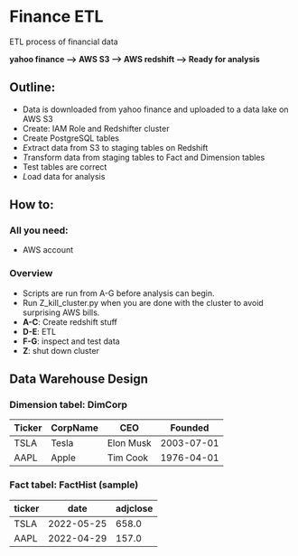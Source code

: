 # Finance ETL
ETL process of financial data 

**yahoo finance --> AWS S3 --> AWS redshift --> Ready for analysis**

## Outline:
- Data is downloaded from yahoo finance and uploaded to a data lake on AWS S3
- Create: IAM Role and Redshifter cluster
- Create PostgreSQL tables
- *E*xtract data from S3 to staging tables on Redshift
- *T*ransform data from staging tables to Fact and Dimension tables 
- Test tables are correct
- *L*oad data for analysis

## How to:
### All you need:
- AWS account
### Overview
- Scripts are run from A-G before analysis can begin.
- Run Z_kill_cluster.py when you are done with the cluster to avoid surprising AWS bills.
- **A-C**: Create redshift stuff
- **D-E**: ETL
- **F-G**: inspect and test data
- **Z**: shut down cluster 

## Data Warehouse Design

### Dimension tabel: DimCorp

| Ticker | CorpName | CEO       | Founded    |
|--------|----------|-----------|------------|
| TSLA   | Tesla    | Elon Musk | 2003-07-01 |
| AAPL   | Apple    | Tim Cook  | 1976-04-01 |


### Fact tabel: FactHist (sample)

| ticker | date       | adjclose |
|--------|------------|----------|
| TSLA   | 2022-05-25 | 658.0    |
| AAPL   | 2022-04-29 | 157.0    |
